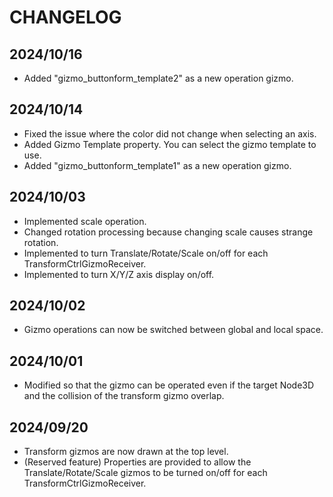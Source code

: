 # CHANGELOG

## 2024/10/16

* Added "gizmo_buttonform_template2" as a new operation gizmo.


## 2024/10/14

* Fixed the issue where the color did not change when selecting an axis.
* Added Gizmo Template property. You can select the gizmo template to use.
* Added "gizmo_buttonform_template1" as a new operation gizmo.

## 2024/10/03

* Implemented scale operation.
* Changed rotation processing because changing scale causes strange rotation.
* Implemented to turn Translate/Rotate/Scale on/off for each TransformCtrlGizmoReceiver.
* Implemented to turn X/Y/Z axis display on/off.

## 2024/10/02

* Gizmo operations can now be switched between global and local space.

## 2024/10/01

* Modified so that the gizmo can be operated even if the target Node3D and the collision of the transform gizmo overlap.

## 2024/09/20

* Transform gizmos are now drawn at the top level.
* (Reserved feature) Properties are provided to allow the Translate/Rotate/Scale gizmos to be turned on/off for each TransformCtrlGizmoReceiver.
